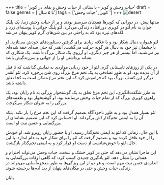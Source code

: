 +++
title = 'حیات وحش و کویر - داستانی از حیات وحش و بقای در کویر'
draft = false
genres = ['تا ۵ سال']
tags = ['کویر', 'حیات وحش ']
+++
![desert](/115.desert.jpg)

مدتها پیش، در دورانی که کویرها همچنان سرسبز بودند و پر از حیات وحش زیبا، یک پلنگ جوان به نام لئو در کویری دورافتاده زندگی می‌کرد. لئو پلنگ جوانی با پوسته‌ای زرد و لکه‌های تیره بود که به راحتی در بین شن‌های گرم کویر پنهان می‌شد.

لئو همواره دنبال شکار بود و با علاقه زیادی برای گرفتن دستاورد‌های خودش می‌تازید. او با چشمان تیز خود به دنبال هر گونه حرکت می‌گشت، آنقدر که حتی صدای خفه شده‌ای نیز می‌شنید. اما بیشتر از هر چیز دیگری، او آرزوی یک شکار بزرگ داشت، یک شکاری که نشانه برداشتن او را از جوانی و سرزندگیش باشد.

در یکی از روزهای تابستانی گرم، لئو از خود ردیابی مواردی به نمایش گذاشت که تا قبل از آن ندیده بود. او به طور تصادفی به یک تخم مرغ بزرگ روی شن برخورد کرد. لئو آنقدر درگیر این کشف بزرگ بود که فراموش کرد که این تخم مرغ ممکن است به کجا تعلق داشته باشد.

به طرز شگفت‌انگیزی، این تخم مرغ تعلق به یک گوشتخوار بزرگی به نام رایان بود، یک راهزن کویری بزرگ که از تمام حیات وحش ترسانده بود. او گوشتخوار بود و طعمه‌های بزرگی را به عنوان شکار می‌گرفت.

لئو بسیار همدل بود و به طور ناخودآگاه تصمیم گرفت که این تخم مرغ را باز نکند، بلکه آن را به ایمنی تخم‌گذار اش برگرداند. او احساس کرد که این تصمیم نشانه‌ای از بزرگنمایی و حسن نیت او است.

با این حال، زمانی که لئو به ایمنی تخم‌گذار رسید، او با حضور رایان روبرو شد. او خودش را از خود غافل کرده بود و تصمیم گرفت که لئو را برای شکار خود به دام اندازد. با این حال، لئو با خوش‌شانسی از دست او فرار کرد و به ایمنی تخم‌گذار بازگشت.

این ماجرا نشان می‌دهد که حتی در کویر خشک و سخت، حیات وحش می‌تواند احترام و همدلی را نشان دهد. لئو یادگیری جدیدی کسب کرد: که گاهی اوقات بزرگنمایی به اندازه‌ی حسن نیت مهم است، و هر دو از این ویژگی‌ها به طور معجزه‌آسایی می‌تواند در زندگی حیات وحش و حتی در مکان‌های پنهان از دید آدم‌ها برجسته شوند.


پایان